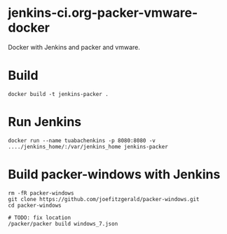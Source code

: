 # jenkins-ci.org-packer-vmware-docker
Docker with Jenkins and packer and vmware.

# Build
```
docker build -t jenkins-packer .
```

# Run Jenkins
```
docker run --name tuabachenkins -p 8080:8080 -v ..../jenkins_home/:/var/jenkins_home jenkins-packer
```

# Build packer-windows with Jenkins
```
rm -fR packer-windows
git clone https://github.com/joefitzgerald/packer-windows.git
cd packer-windows
 
# TODO: fix location
/packer/packer build windows_7.json
```
